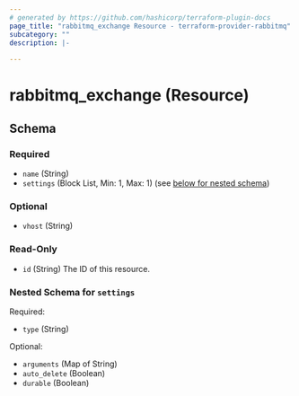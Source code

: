 ```yaml
---
# generated by https://github.com/hashicorp/terraform-plugin-docs
page_title: "rabbitmq_exchange Resource - terraform-provider-rabbitmq"
subcategory: ""
description: |-
  
---
```


# rabbitmq_exchange (Resource)





<!-- schema generated by tfplugindocs -->
## Schema

### Required

- `name` (String)
- `settings` (Block List, Min: 1, Max: 1) (see [below for nested schema](#nestedblock--settings))

### Optional

- `vhost` (String)

### Read-Only

- `id` (String) The ID of this resource.

<a id="nestedblock--settings"></a>
### Nested Schema for `settings`

Required:

- `type` (String)

Optional:

- `arguments` (Map of String)
- `auto_delete` (Boolean)
- `durable` (Boolean)

